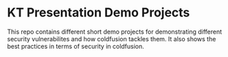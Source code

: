 # KT Presentation Demo Projects
This repo contains different short demo projects for demonstrating different security vulnerabilites and how coldfusion tackles them.
It also shows the best practices in terms of security in coldfusion.
